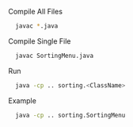 Compile All Files

```bash
  javac *.java
```

Compile Single File

```bash
  javac SortingMenu.java
```

Run

```bash
  java -cp .. sorting.<ClassName>
```

Example

```bash
  java -cp .. sorting.SortingMenu
```
